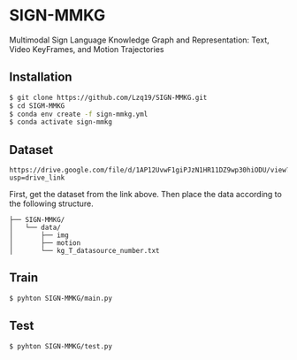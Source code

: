 # SIGN-MMKG
Multimodal Sign Language Knowledge Graph and Representation: Text, Video KeyFrames, and Motion Trajectories
## Installation
```bash
$ git clone https://github.com/Lzq19/SIGN-MMKG.git
$ cd SIGM-MMKG
$ conda env create -f sign-mmkg.yml
$ conda activate sign-mmkg
```
## Dataset
```
https://drive.google.com/file/d/1AP12UvwF1giPJzN1HR11DZ9wp30hiODU/view?usp=drive_link
```
First, get the dataset from the link above. Then place the data according to the following structure.
```
├── SIGN-MMKG/
│   └── data/
│       ├── img
│       ├── motion
│       └── kg_T_datasource_number.txt
```
## Train
```bash
$ pyhton SIGN-MMKG/main.py
```
## Test
```bash
$ pyhton SIGN-MMKG/test.py
```